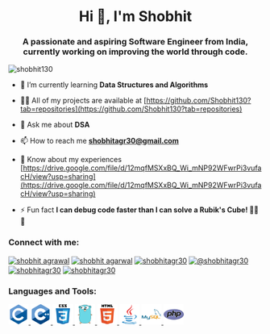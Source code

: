 <h1 align="center">Hi 👋, I'm Shobhit</h1>
<h3 align="center">A passionate and aspiring Software Engineer from India, currently working on improving the world through code.</h3>

<p align="left"> <img src="https://komarev.com/ghpvc/?username=shobhit130&label=Profile%20views&color=0e75b6&style=flat" alt="shobhit130" /> </p>

- 🌱 I’m currently learning **Data Structures and Algorithms**

- 👨‍💻 All of my projects are available at [https://github.com/Shobhit130?tab=repositories](https://github.com/Shobhit130?tab=repositories)

- 💬 Ask me about **DSA**

- 📫 How to reach me **shobhitagr30@gmail.com**

- 📄 Know about my experiences [https://drive.google.com/file/d/12mqfMSXxBQ_Wi_mNP92WFwrPi3vufacH/view?usp=sharing](https://drive.google.com/file/d/12mqfMSXxBQ_Wi_mNP92WFwrPi3vufacH/view?usp=sharing)

- ⚡ Fun fact **I can debug code faster than I can solve a Rubik's Cube! 🐱‍💻🧩**

<h3 align="left">Connect with me:</h3>
<p align="left">
<a href="https://linkedin.com/in/shobhit agrawal" target="blank"><img align="center" src="https://raw.githubusercontent.com/rahuldkjain/github-profile-readme-generator/master/src/images/icons/Social/linked-in-alt.svg" alt="shobhit agrawal" height="30" width="40" /></a>
<a href="https://fb.com/shobhit agarwal" target="blank"><img align="center" src="https://raw.githubusercontent.com/rahuldkjain/github-profile-readme-generator/master/src/images/icons/Social/facebook.svg" alt="shobhit agarwal" height="30" width="40" /></a>
<a href="https://instagram.com/shobhitagr30" target="blank"><img align="center" src="https://raw.githubusercontent.com/rahuldkjain/github-profile-readme-generator/master/src/images/icons/Social/instagram.svg" alt="shobhitagr30" height="30" width="40" /></a>
<a href="https://www.hackerrank.com/@shobhitagr30" target="blank"><img align="center" src="https://raw.githubusercontent.com/rahuldkjain/github-profile-readme-generator/master/src/images/icons/Social/hackerrank.svg" alt="@shobhitagr30" height="30" width="40" /></a>
<a href="https://www.leetcode.com/shobhitagr30" target="blank"><img align="center" src="https://raw.githubusercontent.com/rahuldkjain/github-profile-readme-generator/master/src/images/icons/Social/leet-code.svg" alt="shobhitagr30" height="30" width="40" /></a>
<a href="https://auth.geeksforgeeks.org/user/shobhitagr30" target="blank"><img align="center" src="https://raw.githubusercontent.com/rahuldkjain/github-profile-readme-generator/master/src/images/icons/Social/geeks-for-geeks.svg" alt="shobhitagr30" height="30" width="40" /></a>
</p>

<h3 align="left">Languages and Tools:</h3>
<p align="left"> <a href="https://www.cprogramming.com/" target="_blank" rel="noreferrer"> <img src="https://raw.githubusercontent.com/devicons/devicon/master/icons/c/c-original.svg" alt="c" width="40" height="40"/> </a> <a href="https://www.w3schools.com/cpp/" target="_blank" rel="noreferrer"> <img src="https://raw.githubusercontent.com/devicons/devicon/master/icons/cplusplus/cplusplus-original.svg" alt="cplusplus" width="40" height="40"/> </a> <a href="https://www.w3schools.com/css/" target="_blank" rel="noreferrer"> <img src="https://raw.githubusercontent.com/devicons/devicon/master/icons/css3/css3-original-wordmark.svg" alt="css3" width="40" height="40"/> </a> <a href="https://golang.org" target="_blank" rel="noreferrer"> <img src="https://raw.githubusercontent.com/devicons/devicon/master/icons/go/go-original.svg" alt="go" width="40" height="40"/> </a> <a href="https://www.w3.org/html/" target="_blank" rel="noreferrer"> <img src="https://raw.githubusercontent.com/devicons/devicon/master/icons/html5/html5-original-wordmark.svg" alt="html5" width="40" height="40"/> </a> <a href="https://www.java.com" target="_blank" rel="noreferrer"> <img src="https://raw.githubusercontent.com/devicons/devicon/master/icons/java/java-original.svg" alt="java" width="40" height="40"/> </a> <a href="https://www.mysql.com/" target="_blank" rel="noreferrer"> <img src="https://raw.githubusercontent.com/devicons/devicon/master/icons/mysql/mysql-original-wordmark.svg" alt="mysql" width="40" height="40"/> </a> <a href="https://www.php.net" target="_blank" rel="noreferrer"> <img src="https://raw.githubusercontent.com/devicons/devicon/master/icons/php/php-original.svg" alt="php" width="40" height="40"/> </a> </p>
